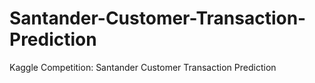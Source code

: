 # Santander-Customer-Transaction-Prediction
Kaggle Competition: Santander Customer Transaction Prediction
